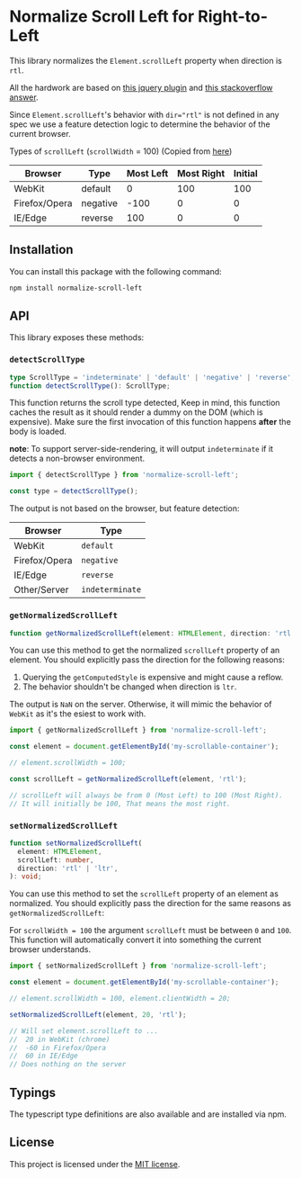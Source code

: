 # Normalize Scroll Left for Right-to-Left

This library normalizes the `Element.scrollLeft` property when direction is `rtl`.

All the hardwork are based on [this jquery plugin](https://github.com/othree/jquery.rtl-scroll-type)
and [this stackoverflow answer](https://stackoverflow.com/a/24394376).

Since `Element.scrollLeft`'s behavior with `dir="rtl"` is not defined in any spec we use
a feature detection logic to determine the behavior of the current browser.

Types of `scrollLeft` (`scrollWidth` = 100) (Copied from 
[here](https://github.com/othree/jquery.rtl-scroll-type#3-types-of-scrollleft-scrollwidth--100))

Browser        | Type          | Most Left | Most Right | Initial
-------------- | ------------- | --------- | ---------- | -------
WebKit         | default       | 0         | 100        | 100
Firefox/Opera  | negative      | -100      | 0          | 0
IE/Edge        | reverse       | 100       | 0          | 0

## Installation

You can install this package with the following command:

```sh
npm install normalize-scroll-left
```

## API

This library exposes these methods:

### `detectScrollType`

```ts
type ScrollType = 'indeterminate' | 'default' | 'negative' | 'reverse';
function detectScrollType(): ScrollType;
```

This function returns the scroll type detected, Keep in mind, this function
caches the result as it should render a dummy on the DOM (which is expensive).
Make sure the first invocation of this function happens **after** the body is loaded.

**note**: To support server-side-rendering, it will output `indeterminate` if
it detects a non-browser environment.

```javascript
import { detectScrollType } from 'normalize-scroll-left';

const type = detectScrollType();
```

The output is not based on the browser, but feature detection:

Browser        | Type
-------------- | -------------
WebKit         | `default`
Firefox/Opera  | `negative`
IE/Edge        | `reverse`
Other/Server   | `indeterminate`

### `getNormalizedScrollLeft`

```ts
function getNormalizedScrollLeft(element: HTMLElement, direction: 'rtl' | 'ltr'): number;
```

You can use this method to get the normalized `scrollLeft` property of an element.
You should explicitly pass the direction for the following reasons:

1. Querying the `getComputedStyle` is expensive and might cause a reflow.
2. The behavior shouldn't be changed when direction is `ltr`.

The output is `NaN` on the server. Otherwise, it will mimic the behavior of
`WebKit` as it's the esiest to work with.

```ts
import { getNormalizedScrollLeft } from 'normalize-scroll-left';

const element = document.getElementById('my-scrollable-container');

// element.scrollWidth = 100;

const scrollLeft = getNormalizedScrollLeft(element, 'rtl');

// scrollLeft will always be from 0 (Most Left) to 100 (Most Right).
// It will initially be 100, That means the most right.
```

### `setNormalizedScrollLeft`

```ts
function setNormalizedScrollLeft(
  element: HTMLElement,
  scrollLeft: number,
  direction: 'rtl' | 'ltr',
): void;
```

You can use this method to set the `scrollLeft` property of an element as normalized.
You should explicitly pass the direction for the same reasons as `getNormalizedScrollLeft`:

For `scrollWidth = 100` the argument `scrollLeft` must be between `0` and `100`. This
function will automatically convert it into something the current browser understands.

```ts
import { setNormalizedScrollLeft } from 'normalize-scroll-left';

const element = document.getElementById('my-scrollable-container');

// element.scrollWidth = 100, element.clientWidth = 20;

setNormalizedScrollLeft(element, 20, 'rtl');

// Will set element.scrollLeft to ...
//  20 in WebKit (chrome)
//  -60 in Firefox/Opera
//  60 in IE/Edge
// Does nothing on the server
```

## Typings

The typescript type definitions are also available and are installed via npm.

## License
This project is licensed under the
[MIT license](https://github.com/alitaheri/normalize-scroll-left/blob/master/LICENSE).
